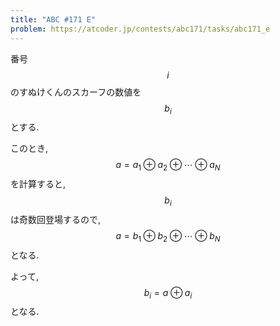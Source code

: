 ```yaml
---
title: "ABC #171 E"
problem: https://atcoder.jp/contests/abc171/tasks/abc171_e
---
```

番号 $$ i $$ のすぬけくんのスカーフの数値を $$ b_i $$ とする.

このとき, $$ a = a_1 \oplus a_2 \oplus \cdots \oplus a_N $$ を計算すると, $$ b_i $$ は奇数回登場するので, $$ a = b_1 \oplus b_2 \oplus \cdots \oplus b_N $$ となる.

よって, $$ b_i = a \oplus a_i $$ となる.
